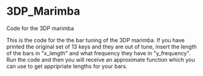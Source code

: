# 3DP_Marimba
Code for the 3DP marimba

This is the code for the the bar tuning of the 3DP marimba.
If you have printed the original set of 13 keys and they are out of tune, insert the length of the bars in "x_length" and what frequency they have in "y_frequency".
Run the code and then you will receive an approximate function which you can use to get appripriate lengths for your bars.


